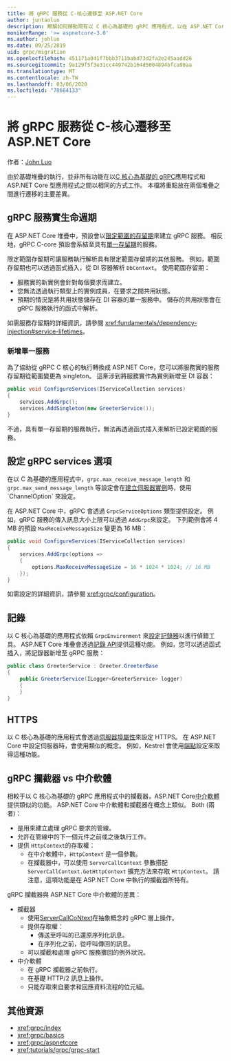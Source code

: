 ```yaml
---
title: 將 gRPC 服務從 C-核心遷移至 ASP.NET Core
author: juntaoluo
description: 瞭解如何移動現有以 C 核心為基礎的 gRPC 應用程式，以在 ASP.NET Core 堆疊上執行。
monikerRange: '>= aspnetcore-3.0'
ms.author: johluo
ms.date: 09/25/2019
uid: grpc/migration
ms.openlocfilehash: 451171a041f7bbb3711babd73d2fa2e245aadd28
ms.sourcegitcommit: 9a129f5f3e31cc449742b164d5004894bfca90aa
ms.translationtype: MT
ms.contentlocale: zh-TW
ms.lasthandoff: 03/06/2020
ms.locfileid: "78664133"
---
```

# <a name="migrating-grpc-services-from-c-core-to-aspnet-core"></a>將 gRPC 服務從 C-核心遷移至 ASP.NET Core

作者：[John Luo](https://github.com/juntaoluo)

由於基礎堆疊的執行，並非所有功能在以[C 核心為基礎的 gRPC](https://grpc.io/blog/grpc-stacks)應用程式和 ASP.NET Core 型應用程式之間以相同的方式工作。 本檔將重點放在兩個堆疊之間進行遷移的主要差異。

## <a name="grpc-service-implementation-lifetime"></a>gRPC 服務實生命週期

在 ASP.NET Core 堆疊中，預設會以[限定範圍的存留期](xref:fundamentals/dependency-injection#service-lifetimes)來建立 gRPC 服務。 相反地，gRPC C-core 預設會系結至具有[單一存留期](xref:fundamentals/dependency-injection#service-lifetimes)的服務。

限定範圍存留期可讓服務執行解析具有限定範圍存留期的其他服務。 例如，範圍存留期也可以透過函式插入，從 DI 容器解析 `DbContext`。 使用範圍存留期：

* 服務實的新實例會針對每個要求而建立。
* 您無法透過執行類型上的實例成員，在要求之間共用狀態。
* 預期的情況是將共用狀態儲存在 DI 容器的單一服務中。 儲存的共用狀態會在 gRPC 服務執行的函式中解析。

如需服務存留期的詳細資訊，請參閱 <xref:fundamentals/dependency-injection#service-lifetimes>。

### <a name="add-a-singleton-service"></a>新增單一服務

為了協助從 gRPC C 核心的執行轉換成 ASP.NET Core，您可以將服務實的服務存留期從範圍變更為 singleton。 這牽涉到將服務實作為實例新增至 DI 容器：

```csharp
public void ConfigureServices(IServiceCollection services)
{
    services.AddGrpc();
    services.AddSingleton(new GreeterService());
}
```

不過，具有單一存留期的服務執行，無法再透過函式插入來解析已設定範圍的服務。

## <a name="configure-grpc-services-options"></a>設定 gRPC services 選項

在以 C 為基礎的應用程式中，`grpc.max_receive_message_length` 和 `grpc.max_send_message_length` 等設定會在[建立伺服器實例](https://grpc.io/grpc/csharp/api/Grpc.Core.Server.html#Grpc_Core_Server__ctor_System_Collections_Generic_IEnumerable_Grpc_Core_ChannelOption__)時，使用 `ChannelOption` 來設定。

在 ASP.NET Core 中，gRPC 會透過 `GrpcServiceOptions` 類型提供設定。 例如，gRPC 服務的傳入訊息大小上限可以透過 `AddGrpc`來設定。 下列範例會將 4 MB 的預設 `MaxReceiveMessageSize` 變更為 16 MB：

```csharp
public void ConfigureServices(IServiceCollection services)
{
    services.AddGrpc(options =>
    {
        options.MaxReceiveMessageSize = 16 * 1024 * 1024; // 16 MB
    });
}
```

如需設定的詳細資訊，請參閱 <xref:grpc/configuration>。

## <a name="logging"></a>記錄

以 C 核心為基礎的應用程式依賴 `GrpcEnvironment` 來[設定記錄器](https://grpc.io/grpc/csharp/api/Grpc.Core.GrpcEnvironment.html?q=size#Grpc_Core_GrpcEnvironment_SetLogger_Grpc_Core_Logging_ILogger_)以進行偵錯工具。 ASP.NET Core 堆疊會透過[記錄 API](xref:fundamentals/logging/index)提供這種功能。 例如，您可以透過函式插入，將記錄器新增至 gRPC 服務：

```csharp
public class GreeterService : Greeter.GreeterBase
{
    public GreeterService(ILogger<GreeterService> logger)
    {
    }
}
```

## <a name="https"></a>HTTPS

以 C 核心為基礎的應用程式會透過[伺服器埠屬性](https://grpc.io/grpc/csharp/api/Grpc.Core.Server.html#Grpc_Core_Server_Ports)來設定 HTTPS。 在 ASP.NET Core 中設定伺服器時，會使用類似的概念。 例如，Kestrel 會使用[端點](xref:fundamentals/servers/kestrel#endpoint-configuration)設定來取得這種功能。

## <a name="grpc-interceptors-vs-middleware"></a>gRPC 攔截器 vs 中介軟體

相較于以 C 核心為基礎的 gRPC 應用程式中的攔截器，ASP.NET Core[中介軟體](xref:fundamentals/middleware/index)提供類似的功能。 ASP.NET Core 中介軟體和攔截器在概念上類似。 Both (兩者)：

* 是用來建立處理 gRPC 要求的管線。
* 允許在管線中的下一個元件之前或之後執行工作。
* 提供 `HttpContext`的存取權：
  * 在中介軟體中，`HttpContext` 是一個參數。
  * 在攔截器中，可以使用 `ServerCallContext` 參數搭配 `ServerCallContext.GetHttpContext` 擴充方法來存取 `HttpContext`。 請注意，這項功能是在 ASP.NET Core 中執行的攔截器所特有。

gRPC 攔截器與 ASP.NET Core 中介軟體的差異：

* 攔截器
  * 使用[ServerCallCoNtext](https://grpc.io/grpc/csharp/api/Grpc.Core.ServerCallContext.html)在抽象概念的 gRPC 層上操作。
  * 提供存取權：
    * 傳送至呼叫的已還原序列化訊息。
    * 在序列化之前，從呼叫傳回的訊息。
  * 可以攔截和處理 gRPC 服務擲回的例外狀況。
* 中介軟體
  * 在 gRPC 攔截器之前執行。
  * 在基礎 HTTP/2 訊息上操作。
  * 只能存取來自要求和回應資料流程的位元組。

## <a name="additional-resources"></a>其他資源

* <xref:grpc/index>
* <xref:grpc/basics>
* <xref:grpc/aspnetcore>
* <xref:tutorials/grpc/grpc-start>
